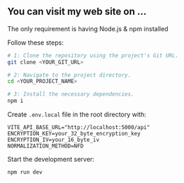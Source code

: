 ## You can visit my web site on ...

The only requirement is having Node.js & npm installed

Follow these steps:

```sh
# 1: Clone the repository using the project's Git URL.
git clone <YOUR_GIT_URL>

# 2: Navigate to the project directory.
cd <YOUR_PROJECT_NAME>

# 3: Install the necessary dependencies.
npm i

```
Create `.env.local` file in the root directory with:
```
VITE_API_BASE_URL="http://localhost:5000/api"
ENCRYPTION_KEY=your_32_byte_encryption_key
ENCRYPTION_IV=your_16_byte_iv
NORMALIZATION_METHOD=NFD
```

Start the development server:
```bash
npm run dev
```
